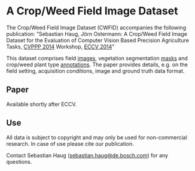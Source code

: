 A Crop/Weed Field Image Dataset
=============

The Crop/Weed Field Image Dataset (CWFID) accompanies the following publication: "Sebastian Haug, Jörn Ostermann: A Crop/Weed Field Image Dataset for the Evaluation of Computer Vision Based Precision Agriculture Tasks, [CVPPP 2014](http://www.plant-phenotyping.org/CVPPP2014) Workshop, [ECCV 2014](http://eccv2014.org)"

This dataset comprises field [images](images), vegetation segmentation [masks](masks) and crop/weed plant type [annotations](annotations). The paper provides details, e.g. on the field setting, acquisition conditions, image and ground truth data format.

Paper
-----
Available shortly after ECCV.


Use
---
All data is subject to copyright and may only be used for non-commercial research. In case of use please cite our publication.

Contact Sebastian Haug (sebastian.haug@de.bosch.com) for any questions.
